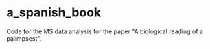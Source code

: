 # a_spanish_book
Code for the MS data analysis for the paper "A biological reading of a palimpsest".
